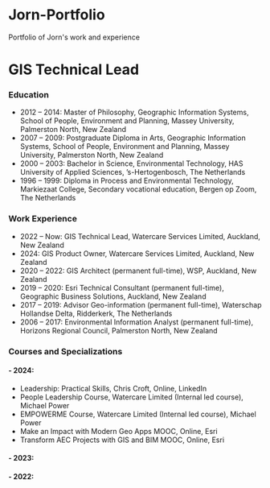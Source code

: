 # Jorn-Portfolio
Portfolio of Jorn's work and experience
# GIS Technical Lead

### Education
- 2012 – 2014: Master of Philosophy, Geographic Information Systems, School of People, Environment and Planning, Massey University, Palmerston North, New Zealand
- 2007 – 2009: Postgraduate Diploma in Arts, Geographic Information Systems,	School of People, Environment and Planning, Massey University, Palmerston 
North, New Zealand
- 2000 – 2003: Bachelor in Science, Environmental Technology, HAS University of Applied Sciences, ’s-Hertogenbosch, The Netherlands
- 1996 – 1999: Diploma in Process and Environmental Technology, Markiezaat College, Secondary vocational education, Bergen op Zoom, The Netherlands



### Work Experience
- 2022 – Now: GIS Technical Lead, Watercare Services Limited, Auckland, New Zealand
- 2024: GIS Product Owner, Watercare Services Limited, Auckland, New Zealand
- 2020 – 2022: GIS Architect (permanent full-time), WSP, Auckland, New Zealand
- 2019 – 2020: Esri Technical Consultant (permanent full-time), Geographic Business Solutions, Auckland, New Zealand
- 2017 – 2019: Advisor Geo-information (permanent full-time), Waterschap Hollandse Delta, Ridderkerk, The Netherlands
- 2006 – 2017: Environmental Information Analyst (permanent full-time), Horizons Regional Council, Palmerston North, New Zealand
  
### Courses and Specializations
#### - 2024:
  - Leadership: Practical Skills, Chris Croft, Online, LinkedIn
  - People Leadership Course, Watercare Limited (Internal led course), Michael Power
  - EMPOWERME Course, Watercare Limited (Internal led course), Michael Power
  - Make an Impact with Modern Geo Apps MOOC, Online, Esri
  - Transform AEC Projects with GIS and BIM MOOC, Online, Esri
#### - 2023:
#### - 2022:
